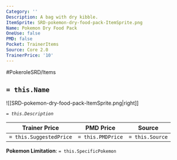 ```yaml
---
Category: ''
Description: A bag with dry kibble.
ItemSprite: SRD-pokemon-dry-food-pack-ItemSprite.png
Name: Pokemon Dry Food Pack
OneUse: false
PMD: false
Pocket: TrainerItems
Source: Core 2.0
TrainerPrice: '10'
---
```


#PokeroleSRD/Items

## `= this.Name`

![[SRD-pokemon-dry-food-pack-ItemSprite.png|right]]

*`= this.Description`*

| Trainer Price           | PMD Price         | Source | 
| ----------------------- | ----------------- | ------ |
| `= this.SuggestedPrice` | `= this.PMDPrice` | `= this.Source`

**Pokemon Limitation**: `= this.SpecificPokemon`
